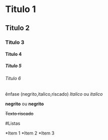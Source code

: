 # Titulo 1 
## Titulo 2 
### Titulo 3
#### Titulo 4 
##### Titulo 5 
###### Titulo 6 

ênfase (negrito,italico,riscado)
*Italico* ou _italico_


**negrito** ou __negrito__


~~Texto riscado~~ 

#Listas

*Item 1
*Item 2
*Item 3